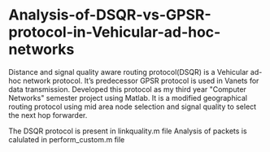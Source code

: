 # Analysis-of-DSQR-vs-GPSR-protocol-in-Vehicular-ad-hoc-networks
Distance and signal quality aware routing protocol(DSQR) is a Vehicular ad-hoc network protocol. It’s predecessor GPSR protocol is used in Vanets for data transmission. Developed this protocol as my third year "Computer Networks" semester project using Matlab. It is a modified geographical routing protocol using mid area node selection and signal quality to select the next hop forwarder.

The DSQR protocol is present in linkquality.m file 
Analysis of packets is calulated in perform_custom.m file
